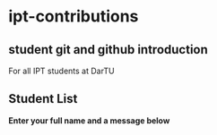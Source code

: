 # ipt-contributions
## student git and github introduction
For all IPT students at DarTU

## Student List
**Enter your full name and a message below**
